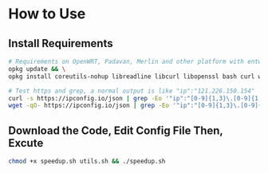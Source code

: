 # How to Use

## Install Requirements

```bash
# Requirements on OpenWRT, Padavan, Merlin and other platform with entware or optware environment
opkg update && \
opkg install coreutils-nohup libreadline libcurl libopenssl bash curl wget openssl-util ca-certificates ca-bundle

# Test https and grep, a normal output is like "ip":"121.226.150.154"
curl -s https://ipconfig.io/json | grep -Eo '"ip":"[0-9]{1,3}\.[0-9]{1,3}\.[0-9]{1,3}\.[0-9]{1,3}"'
wget -qO- https://ipconfig.io/json | grep -Eo '"ip":"[0-9]{1,3}\.[0-9]{1,3}\.[0-9]{1,3}\.[0-9]{1,3}"'
```

## Download the Code, Edit Config File Then, Excute

```bash
chmod +x speedup.sh utils.sh && ./speedup.sh
```
